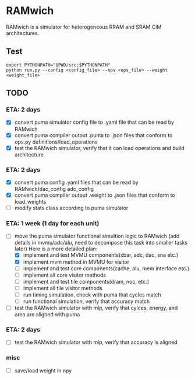 # RAMwich

RAMwich is a simulator for heterogeneous RRAM and SRAM CiM architectures.

## Test

```shell
export PYTHONPATH="$PWD/src:$PYTHONPATH"
python run.py --config <config_file> --ops <ops_file> --weight <weight_file>
```

## TODO

### ETA: 2 days

- [x] convert puma simulator config file to .yaml file that can be read by RAMwich
- [x] convert puma compiler output .puma to .json files that conform to ops.py definitions/load_operations
- [x] test the RAMwich simulator, verify that it can load operations and build architecture

### ETA: 2 days

- [x] convert puma config .yaml files that can be read by RAMwich/dac_config adc_config
- [x] convert puma compiler output .weight to .json files that conform to load_weights
- [ ] modify stats class according to puma simulator

### ETA: 1 week (1 day for each unit)

- [ ] move the puma simulator functional simultion logic to RAMwich (add details in mvmu/adc/alu, need to decompose this task into smaller tasks later) Here is a more detailed plan:
  - [x] implement and test MVMU components(xbar, adc, dac, sna etc.)
  - [x] implement mvm method in MVMU for visitor
  - [ ] implement and test core components(cache, alu, mem interface etc.)
  - [ ] implement all core visitor methods
  - [ ] implement and test tile components(dram, noc, etc.)
  - [ ] implement all tile visitor methods
  - [ ] run timing simulation, check with puma that cycles match
  - [ ] run functional simulation, verify that accuracy match
- [ ] test the RAMwich simulator with mlp, verify that cylces, energy, and area are aligned with puma

### ETA: 2 days

- [ ] test the RAMwich simulator with mlp, verify that accuracy is aligned

### misc

- [ ] save/load weight in npy

